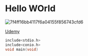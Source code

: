 
# Hello WOrld

![7f4ff16bb4117f6a04155f856743cfd6](https://user-images.githubusercontent.com/8408188/42469627-b54e4180-83d1-11e8-857a-1761654a5440.jpg)


[Udemy](https://www.udemy.com)


```     c
include<stdio.h>
include<conio.h>
void main(void)

```
